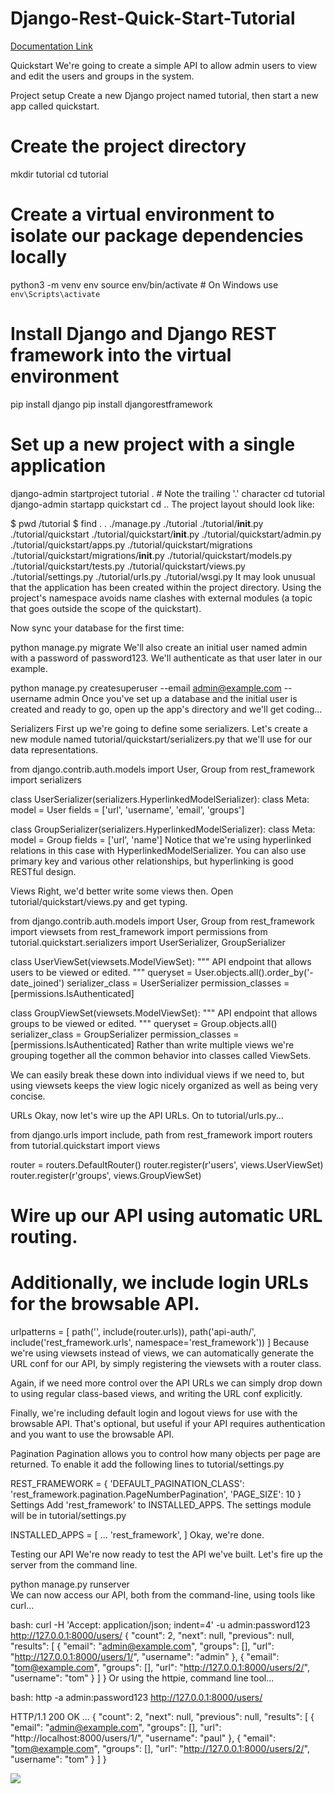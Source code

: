# Django-Rest-Quick-Start-Tutorial


[Documentation Link](https://www.django-rest-framework.org/tutorial/quickstart/)

Quickstart
We're going to create a simple API to allow admin users to view and edit the users and groups in the system.

Project setup
Create a new Django project named tutorial, then start a new app called quickstart.

# Create the project directory
mkdir tutorial
cd tutorial

# Create a virtual environment to isolate our package dependencies locally
python3 -m venv env
source env/bin/activate  # On Windows use `env\Scripts\activate`

# Install Django and Django REST framework into the virtual environment
pip install django
pip install djangorestframework

# Set up a new project with a single application
django-admin startproject tutorial .  # Note the trailing '.' character
cd tutorial
django-admin startapp quickstart
cd ..
The project layout should look like:

$ pwd
<some path>/tutorial
$ find .
.
./manage.py
./tutorial
./tutorial/__init__.py
./tutorial/quickstart
./tutorial/quickstart/__init__.py
./tutorial/quickstart/admin.py
./tutorial/quickstart/apps.py
./tutorial/quickstart/migrations
./tutorial/quickstart/migrations/__init__.py
./tutorial/quickstart/models.py
./tutorial/quickstart/tests.py
./tutorial/quickstart/views.py
./tutorial/settings.py
./tutorial/urls.py
./tutorial/wsgi.py
It may look unusual that the application has been created within the project directory. Using the project's namespace avoids name clashes with external modules (a topic that goes outside the scope of the quickstart).

Now sync your database for the first time:

python manage.py migrate
We'll also create an initial user named admin with a password of password123. We'll authenticate as that user later in our example.

python manage.py createsuperuser --email admin@example.com --username admin
Once you've set up a database and the initial user is created and ready to go, open up the app's directory and we'll get coding...

Serializers
First up we're going to define some serializers. Let's create a new module named tutorial/quickstart/serializers.py that we'll use for our data representations.

from django.contrib.auth.models import User, Group
from rest_framework import serializers


class UserSerializer(serializers.HyperlinkedModelSerializer):
    class Meta:
        model = User
        fields = ['url', 'username', 'email', 'groups']


class GroupSerializer(serializers.HyperlinkedModelSerializer):
    class Meta:
        model = Group
        fields = ['url', 'name']
Notice that we're using hyperlinked relations in this case with HyperlinkedModelSerializer. You can also use primary key and various other relationships, but hyperlinking is good RESTful design.

Views
Right, we'd better write some views then. Open tutorial/quickstart/views.py and get typing.

from django.contrib.auth.models import User, Group
from rest_framework import viewsets
from rest_framework import permissions
from tutorial.quickstart.serializers import UserSerializer, GroupSerializer


class UserViewSet(viewsets.ModelViewSet):
    """
    API endpoint that allows users to be viewed or edited.
    """
    queryset = User.objects.all().order_by('-date_joined')
    serializer_class = UserSerializer
    permission_classes = [permissions.IsAuthenticated]


class GroupViewSet(viewsets.ModelViewSet):
    """
    API endpoint that allows groups to be viewed or edited.
    """
    queryset = Group.objects.all()
    serializer_class = GroupSerializer
    permission_classes = [permissions.IsAuthenticated]
Rather than write multiple views we're grouping together all the common behavior into classes called ViewSets.

We can easily break these down into individual views if we need to, but using viewsets keeps the view logic nicely organized as well as being very concise.

URLs
Okay, now let's wire up the API URLs. On to tutorial/urls.py...

from django.urls import include, path
from rest_framework import routers
from tutorial.quickstart import views

router = routers.DefaultRouter()
router.register(r'users', views.UserViewSet)
router.register(r'groups', views.GroupViewSet)

# Wire up our API using automatic URL routing.
# Additionally, we include login URLs for the browsable API.
urlpatterns = [
    path('', include(router.urls)),
    path('api-auth/', include('rest_framework.urls', namespace='rest_framework'))
]
Because we're using viewsets instead of views, we can automatically generate the URL conf for our API, by simply registering the viewsets with a router class.<br/>

Again, if we need more control over the API URLs we can simply drop down to using regular class-based views, and writing the URL conf explicitly.<br/>

Finally, we're including default login and logout views for use with the browsable API. That's optional, but useful if your API requires authentication and you want to use the browsable API.

Pagination
Pagination allows you to control how many objects per page are returned. To enable it add the following lines to tutorial/settings.py

REST_FRAMEWORK = {
    'DEFAULT_PAGINATION_CLASS': 'rest_framework.pagination.PageNumberPagination',
    'PAGE_SIZE': 10
}
Settings
Add 'rest_framework' to INSTALLED_APPS. The settings module will be in tutorial/settings.py

INSTALLED_APPS = [
    ...
    'rest_framework',
]
Okay, we're done.

Testing our API
We're now ready to test the API we've built. Let's fire up the server from the command line.

python manage.py runserver<br/>
We can now access our API, both from the command-line, using tools like curl...

bash: curl -H 'Accept: application/json; indent=4' -u admin:password123 http://127.0.0.1:8000/users/
{
    "count": 2,
    "next": null,
    "previous": null,
    "results": [
        {
            "email": "admin@example.com",
            "groups": [],
            "url": "http://127.0.0.1:8000/users/1/",
            "username": "admin"
        },
        {
            "email": "tom@example.com",
            "groups": [],
            "url": "http://127.0.0.1:8000/users/2/",
            "username": "tom"
        }
    ]
}
Or using the httpie, command line tool...<br/>

bash: http -a admin:password123 http://127.0.0.1:8000/users/

HTTP/1.1 200 OK
...
{
    "count": 2,
    "next": null,
    "previous": null,
    "results": [
        {
            "email": "admin@example.com",
            "groups": [],
            "url": "http://localhost:8000/users/1/",
            "username": "paul"
        },
        {
            "email": "tom@example.com",
            "groups": [],
            "url": "http://127.0.0.1:8000/users/2/",
            "username": "tom"
        }
    ]
}




![](https://www.django-rest-framework.org/img/quickstart.png)
